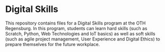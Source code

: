 # Digital Skills

This repository contains files for a Digital Skills program at the OTH Regensburg. In this program, students can learn hard skills (such as Scratch, Python, Web Technologies and IoT basics) as well as soft skills (such as agile project management, User Experience and Digital Ethics) to prepare themselves for the future workplace.
